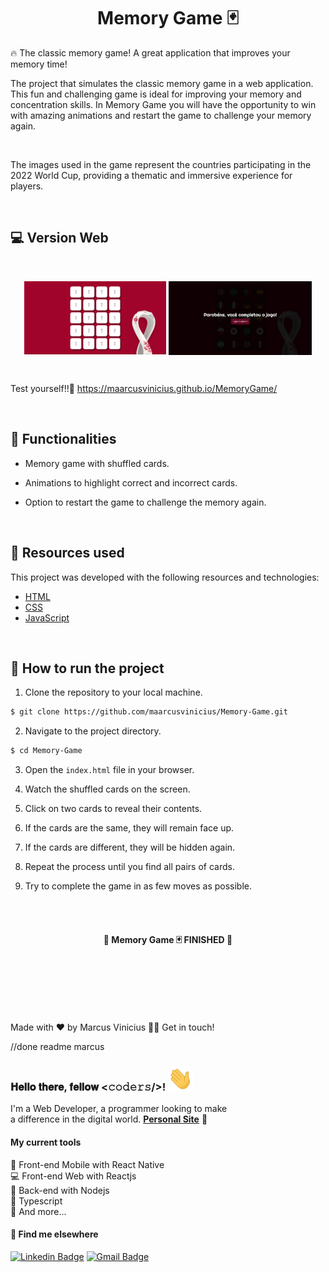 <h1 align="center">Memory Game 🃏</h1>

<p align="left">🔥 The classic memory game! A great application that improves your memory time!

<br />

The project that simulates the classic memory game in a web application. This fun and challenging game is ideal for improving your memory and concentration skills. In Memory Game you will have the opportunity to win with amazing animations and restart the game to challenge your memory again.

<br />

The images used in the game represent the countries participating in the 2022 World Cup, providing a thematic and immersive experience for players.

</p>

<br />

## 💻 Version Web

<br />

<div id="layout" align="center">
  <p align="stretch">
    <img align="center" width="45%" alt="NextLevelWeek" title="#NextLevelWeek" src="./assets/yScreenshottt_Web_2.png">
    <img align="center" width="45.5%" alt="NextLevelWeek" title="#NextLevelWeek" src="./assets/yScreenshottt_Web_1.png">
  </p>
</div>

<br />

Test yourself!!🔎 https://maarcusvinicius.github.io/MemoryGame/

<br />

## 🎡 Functionalities

- Memory game with shuffled cards.

- Animations to highlight correct and incorrect cards.

- Option to restart the game to challenge the memory again.

<br />

## 🔧 Resources used

This project was developed with the following resources and technologies:

- [HTML](https://developer.mozilla.org/pt-BR/docs/Web/HTML)
- [CSS](https://developer.mozilla.org/pt-BR/docs/Web/CSS)
- [JavaScript](https://developer.mozilla.org/pt-BR/docs/Web/JavaScript)

<br />

## 🚀 How to run the project

1. Clone the repository to your local machine.

```bash
$ git clone https://github.com/maarcusvinicius/Memory-Game.git
```

2. Navigate to the project directory.

```bash
$ cd Memory-Game
```

3. Open the `index.html` file in your browser.

4. Watch the shuffled cards on the screen.

5. Click on two cards to reveal their contents.

6. If the cards are the same, they will remain face up.

7. If the cards are different, they will be hidden again.

8. Repeat the process until you find all pairs of cards.

9. Try to complete the game in as few moves as possible.

<br />
<br />
<h4 align="center"> 
	🚧  Memory Game 🃏 FINISHED  🚧
</h4>
<br />
<br />
<br />
<br />
<br />

Made with ❤️ by Marcus Vinicius 👋🏽 Get in touch!

//done readme marcus











### 𝐇𝐞𝐥𝐥𝐨 𝐭𝐡𝐞𝐫𝐞, 𝐟𝐞𝐥𝐥𝐨𝐰 <𝚌𝚘𝚍𝚎𝚛𝚜/>! <img width="40" src="https://raw.githubusercontent.com/ABSphreak/ABSphreak/master/gifs/Hi.gif">

I'm a Web Developer, a programmer looking to make <br /> a difference in the digital world. [**Personal Site**](https://marcus-dev.vercel.app/) 🚀

#### My current tools

📲 Front-end Mobile with React Native  
💻 Front-end Web with Reactjs  
📡 Back-end with Nodejs  
🔣 Typescript  
🧰 And more...

#### 💬 Find me elsewhere

[![Linkedin Badge](https://img.shields.io/badge/-Linkedin-blue?style=flat-square&logo=Linkedin&logoColor=white&link=https://www.linkedin.com/in/marcus-vinicius-507718228/)](https://www.linkedin.com/in/marcus-vinicius-507718228/)
[![Gmail Badge](https://img.shields.io/badge/-marcus.editor77@gmail.com-c14438?style=flat-square&logo=Gmail&logoColor=white&link=mailto:marcus.editor77@gmail.com)](marcus.editor77@gmail.com)
